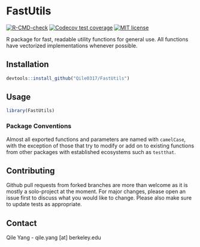 # FastUtils

<!-- badges: start -->
[![R-CMD-check](https://github.com/Qile0317/FastUtils/actions/workflows/R-CMD-check.yaml/badge.svg)](https://github.com/Qile0317/FastUtils/actions/workflows/R-CMD-check.yaml)
[![Codecov test coverage](https://codecov.io/gh/Qile0317/FastUtils/branch/main/graph/badge.svg)](https://app.codecov.io/gh/Qile0317/FastUtils?branch=main)
[![MIT license](https://img.shields.io/badge/license-MIT-green.svg)](https://github.com/Qile0317/FastUtils/blob/main/LICENSE.md)
<!-- badges: end -->

R package for fast, readable utility functions for general use. All functions have vectorized implementations whenever possible.

## Installation

```R
devtools::install_github("Qile0317/FastUtils")
```

## Usage

```R
library(FastUtils)
```

### Package Conventions

Almost all exported functions and parameters are named with `camelCase`, with the exception of those that try to modify or add on to existing functions from other packages with established ecosystems such as `testthat`.

## Contributing

Github pull requests from forked branches are more than welcome as it is mostly a solo-project at the moment. For major changes, please open an issue first to discuss what you would like to change. Please also make sure to update tests as appropriate.

## Contact

Qile Yang - qile.yang \[at\] berkeley.edu
